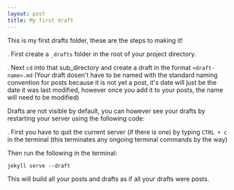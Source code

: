 ```yaml
---
layout: post
title: My first draft
---
```


This is my first drafts folder, these are the steps to making it!

. First create a `_drafts` folder in the root of your project directory.

. Next `cd` into that sub_directory and create a draft in the format `<draft-name>.md` (Your draft dosen't have to be named with the standard naming convention for posts because it is not yet a post, it's date will just be the date it was last modified, however once you add it to your posts, the name will need to be modified)

Drafts are not visible by default, you can however see your drafts by restarting your server using the following code:

. First you have to quit the current server (if there is one) by typing `CTRL + c` in the terminal (this terminates any ongoing terminal commands by the way)

Then run the following in the terminal:

```
jekyll serve --draft
```

This will build all your posts and drafts as if all your drafts were posts.
